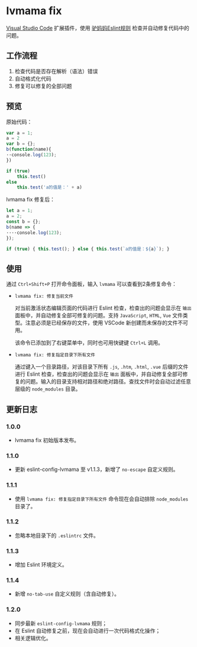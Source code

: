 # lvmama fix

[Visual Studio Code](https://code.visualstudio.com/) 扩展插件，使用 [驴妈妈Eslint规则](https://github.com/LVMM-H5/front-end-style-guide/tree/master/eslint) 检查并自动修复代码中的问题。

## 工作流程

1. 检查代码是否存在解析（语法）错误
1. 自动格式化代码
1. 修复可以修复的全部问题

## 预览

原始代码：
```js
var a = 1;
a = 2
var b = {};
b(function(name){
··console.log(123);
})

if (true)
    this.test()
else
    this.test('a的值是：' + a)
```

lvmama fix 修复后：
```js
let a = 1;
a = 2;
const b = {};
b(name => {
····console.log(123);
});

if (true) { this.test(); } else { this.test(`a的值是：${a}`); }

```

## 使用

通过 `Ctrl+Shift+P` 打开命令面板，输入 `lvmama` 可以查看到2条修复命令：

* `lvmama fix: 修复当前文件`

    对当前激活状态编辑页面的代码进行 Eslint 检查，检查出的问题会显示在 `输出` 面板中，并自动修复全部可修复的问题。支持 `JavaScript`, `HTML`, `Vue` 文件类型。注意必须是已经保存的文件，使用 VSCode 新创建而未保存的文件不可用。

    该命令已添加到了右键菜单中，同时也可用快键键 `Ctrl+L` 调用。

* `lvmama fix: 修复指定目录下所有文件`

    通过键入一个目录路径，对该目录下所有 `.js`, `.htm`, `.html`, `.vue` 后缀的文件进行 Eslint 检查，检查出的问题会显示在 `输出` 面板中，并自动修复全部可修复的问题。输入的目录支持相对路径和绝对路径。查找文件时会自动过滤任意层级的 `node_modules` 目录。

## 更新日志

### 1.0.0

* lvmama fix 初始版本发布。

### 1.1.0

* 更新 eslint-config-lvmama 至 v1.1.3，新增了 `no-escape` 自定义规则。

### 1.1.1

* 使用 `lvmama fix: 修复指定目录下所有文件` 命令现在会自动排除 `node_modules` 目录了。

### 1.1.2

* 忽略本地目录下的 `.eslintrc` 文件。

### 1.1.3

* 增加 Eslint 环境定义。

### 1.1.4

* 新增 `no-tab-use` 自定义规则（含自动修复）。

### 1.2.0

* 同步最新 `eslint-config-lvmama` 规则；
* 在 Eslint 自动修复之前，现在会自动进行一次代码格式化操作；
* 相关逻辑优化。